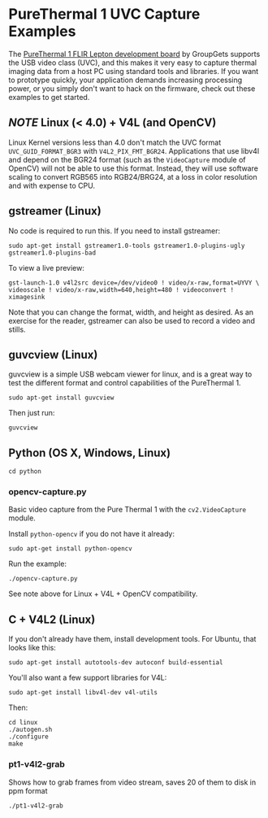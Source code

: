 # PureThermal 1 UVC Capture Examples

The [PureThermal 1 FLIR Lepton development board](https://groupgets.com/manufacturers/groupgets-labs/products/pure-thermal-1-flir-lepton-dev-kit)
by GroupGets supports the USB video class (UVC), and this makes it very easy to capture thermal imaging data
from a host PC using standard tools and libraries. If you want to prototype quickly, your application demands
increasing processing power, or you simply don't want to hack on the firmware, check out these examples to get started.


## *NOTE* Linux (< 4.0) + V4L (and OpenCV) ##

Linux Kernel versions less than 4.0 don't match the UVC format `UVC_GUID_FORMAT_BGR3` with `V4L2_PIX_FMT_BGR24`.
Applications that use libv4l and depend on the BGR24 format (such as the `VideoCapture` module of OpenCV) will not
be able to use this format. Instead, they will use software scaling to convert RGB565 into RGB24/BRG24, at a
loss in color resolution and with expense to CPU.


## gstreamer (Linux)

No code is required to run this. If you need to install gstreamer:

    sudo apt-get install gstreamer1.0-tools gstreamer1.0-plugins-ugly gstreamer1.0-plugins-bad

To view a live preview:

    gst-launch-1.0 v4l2src device=/dev/video0 ! video/x-raw,format=UYVY \
    videoscale ! video/x-raw,width=640,height=480 ! videoconvert ! ximagesink

Note that you can change the format, width, and height as desired. As an exercise for the reader,
gstreamer can also be used to record a video and stills.


## guvcview (Linux)

guvcview is a simple USB webcam viewer for linux, and is a great way to test the different format and
control capabilities of the PureThermal 1.

    sudo apt-get install guvcview

Then just run:

    guvcview


## Python (OS X, Windows, Linux)

    cd python

### opencv-capture.py

Basic video capture from the Pure Thermal 1 with the `cv2.VideoCapture` module.

Install `python-opencv` if you do not have it already:

    sudo apt-get install python-opencv

Run the example:

    ./opencv-capture.py

See note above for Linux + V4L + OpenCV compatibility.


## C + V4L2 (Linux)

If you don't already have them, install development tools. For Ubuntu, that looks like this:

    sudo apt-get install autotools-dev autoconf build-essential

You'll also want a few support libraries for V4L:

    sudo apt-get install libv4l-dev v4l-utils

Then:

    cd linux
    ./autogen.sh
    ./configure
    make

### pt1-v4l2-grab

Shows how to grab frames from video stream, saves 20 of them to disk in ppm format

    ./pt1-v4l2-grab

